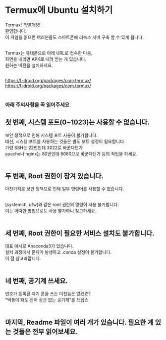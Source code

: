 # Termux에 Ubuntu 설치하기

Termux! 특별과정!<br>
환영합니다.<br>
이 파일을 읽으면 여러분들도 스마트폰에 리눅스 서버 구축 할 수 있게 됩니다.<br><br>

Termux는 휴대폰으로 아래 URL로 접속한 다음,<br>
화면을 내리면 APK로 내려 받는 게 있습니다. <br>
원하는 버전을 설치하세요.<br><br>

https://f-droid.org/packages/com.termux/ <br>
https://f-droid.org/packages/com.termux/ <br><br>


### 아래 주의사항을 꼭 읽어주세요

## 첫 번째, 시스템 포트(0~1023)는 사용할 수 없습니다.
보안 정책으로 인해 시스템 포트 사용이 불가합니다.<br>
대신, 시스템 포트를 사용하는 것들은 별도 포트 설정이 필요합니다<br>
가령 SSH는 22번인데 3022로 바꾼다던가<br>
apache나 nginx는 80번인데 8080으로 바꾼다던가 등의 작업을 하세요.<br><br>

## 두 번째, Root 권한이 잠겨 있습니다.
마찬가지로 보안 정책으로 인해 일부 명령어를 사용할 수 없습니다.<br><br>

[systemctl, ufw]와 같은 root 권한의 명령어 사용 불가합니다.<br>
이는 어떠한 방법으로도 사용 불가하니 참고하세요.<br><br>


## 세 번째, Root 권한이 필요한 서비스 설치도 불가합니다.
대표 예시로 Anaconda3가 있습니다.<br>
설치 과정에서 문제가 발생하고 .conda 설정이 불가합니다.<br>
이 점 참고바랍니다.<br><br>

## 네 번째, 공기계 쓰세요.
번호가 등록된 자기 폰을 쓰는 미친놈은 없겠죠?<br>
"먹통이 돼도 전혀 상관 없는 공기계"를 쓰십쇼<br><br>

## 마지막, Readme 파일이 여러 개가 있습니다. 필요한 게 있는 것들은 전부 읽어보세요.